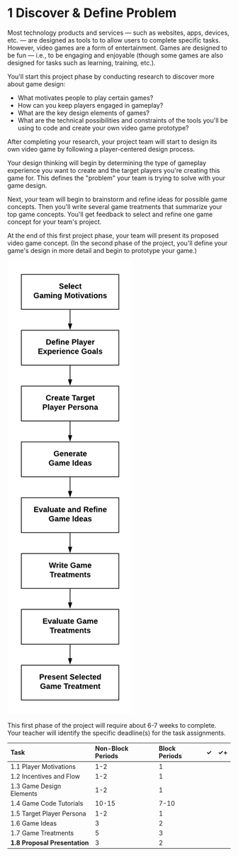 # 1 Discover & Define Problem

Most technology products and services — such as websites, apps, devices, etc. — are designed as tools to to allow users to complete specific tasks. However, video games are a form of entertainment. Games are designed to be fun — i.e., to be engaging and enjoyable \(though some games are also designed for tasks such as learning, training, etc.\).

You'll start this project phase by conducting research to discover more about game design:

* What motivates people to play certain games?
* How can you keep players engaged in gameplay?
* What are the key design elements of games?
* What are the technical possibilities and constraints of the tools you'll be using to code and create your own video game prototype?

After completing your research, your project team will start to design its own video game by following a player-centered design process.

Your design thinking will begin by determining the type of gameplay experience you want to create and the target players you're creating this game for. This defines the "problem" your team is trying to solve with your game design.

Next, your team will begin to brainstorm and refine ideas for possible game concepts. Then you'll write several game treatments that summarize your top game concepts. You'll get feedback to select and refine one game concept for your team's project.

At the end of this first project phase, your team will present its proposed video game concept. \(In the second phase of the project, you'll define your game's design in more detail and begin to prototype your game.\)

![](../../.gitbook/assets/video-game-phase1.png)

This first phase of the project will require about 6-7 weeks to complete. Your teacher will identify the specific deadline\(s\) for the task assignments.

| Task | Non-Block Periods | Block Periods | ✓ | ✓+ |
| :--- | :--- | :--- | :--- | :--- |
| 1.1 Player Motivations | 1-2 | 1 |  |  |
| 1.2 Incentives and Flow | 1-2 | 1 |  |  |
| 1.3 Game Design Elements | 1-2 | 1 |  |  |
| 1.4 Game Code Tutorials | 10-15 | 7-10 |  |  |
| 1.5 Target Player Persona | 1-2 | 1 |  |  |
| 1.6 Game Ideas | 3 | 2 |  |  |
| 1.7 Game Treatments | 5 | 3 |  |  |
| **1.8 Proposal Presentation** | 3 | 2 |  |  |



